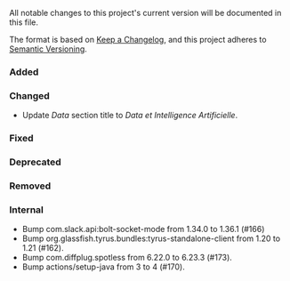 All notable changes to this project's current version will be documented in this file.

The format is based on [Keep a Changelog](https://keepachangelog.com/en/1.0.0/), and this project adheres
to [Semantic Versioning](https://semver.org/spec/v2.0.0.html).

### Added

### Changed

- Update _Data_ section title to _Data et Intelligence Artificielle_.

### Fixed

### Deprecated

### Removed

### Internal

- Bump com.slack.api:bolt-socket-mode from 1.34.0 to 1.36.1 (#166)
- Bump org.glassfish.tyrus.bundles:tyrus-standalone-client from 1.20 to 1.21 (#162).
- Bump com.diffplug.spotless from 6.22.0 to 6.23.3 (#173).
- Bump actions/setup-java from 3 to 4 (#170).
